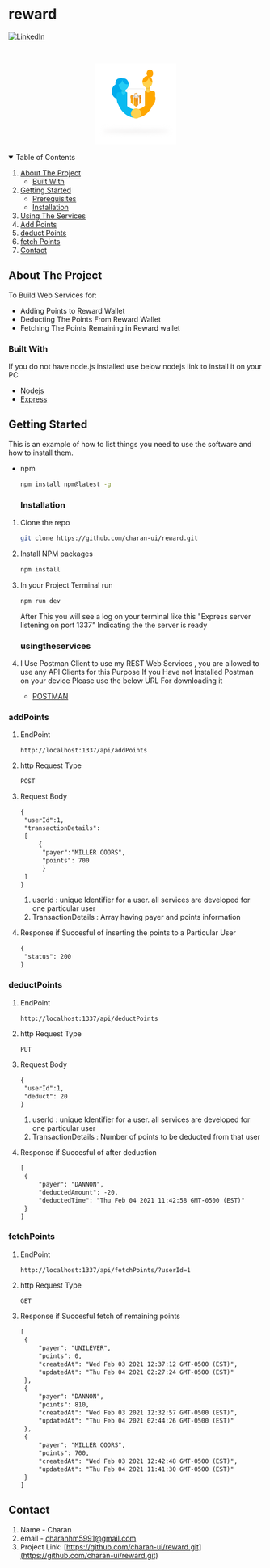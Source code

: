 # reward
[![LinkedIn][linkedin-shield]][linkedin-url]


[linkedin-shield]: https://img.shields.io/badge/-LinkedIn-black.svg?style=for-the-badge&logo=linkedin&colorB=555
[linkedin-url]: www.linkedin.com/in/charan-hm


<!-- PROJECT LOGO -->
<br />
<p align="center">
  <a href="https://github.com/othneildrew/Best-README-Template">
    <img src="images/InviteFriends_withShadow.png" alt="Logo" width="160" height="160">
  </a>
</p>



<!-- TABLE OF CONTENTS -->
<details open="open">
  <summary>Table of Contents</summary>
  <ol>
    <li>
      <a href="#about-the-project">About The Project</a>
      <ul>
        <li><a href="#built-with">Built With</a></li>
      </ul>
    </li>
    <li>
      <a href="#getting-started">Getting Started</a>
      <ul>
        <li><a href="#prerequisites">Prerequisites</a></li>
        <li><a href="#installation">Installation</a></li>
      </ul>
    </li>
    <li><a href="#usingtheservices">Using The Services</a></li>
    <li><a href="#addPoints">Add Points</a></li>
    <li><a href="#deductPoints">deduct Points</a></li>
    <li><a href="#fetchPoints">fetch Points</a></li>
    <li><a href="#contact">Contact</a></li>

  </ol>
</details>

<!-- ABOUT THE PROJECT -->
## About The Project

To Build Web Services for:
* Adding Points to Reward Wallet
* Deducting The Points From Reward Wallet
* Fetching The Points Remaining in Reward wallet

### Built With
If you do not have node.js installed use below nodejs link to install it on your PC
* [Nodejs](https://nodejs.org/en/)
* [Express](https://expressjs.com/)

<!-- GETTING STARTED -->
## Getting Started
This is an example of how to list things you need to use the software and how to install them.
* npm
  ```sh
  npm install npm@latest -g
  ```

  ### Installation
1. Clone the repo
   ```sh
   git clone https://github.com/charan-ui/reward.git
   ```
2. Install NPM packages
   ```sh
   npm install
   ```
3. In your Project Terminal run
   ```sh
   npm run dev
   ```
   After This you will see a log on your terminal like this  "Express server listening on port  1337"
   Indicating the the server is ready

   ### usingtheservices
1. I Use Postman Client to use my REST Web Services , you are allowed to use any API Clients for this
   Purpose
   If you Have not Installed Postman on your device Please use the below URL For downloading it
   * [POSTMAN](https://www.postman.com/downloads/)

### addPoints
1. EndPoint
   ```
   http://localhost:1337/api/addPoints
   ```
2. http Request Type
   ```
   POST
   ```
3. Request Body
   ```
   {
    "userId":1,
    "transactionDetails":
    [
        {
         "payer":"MILLER COORS",
         "points": 700
         }
    ]
   }
   ```
   1.  userId : unique Identifier for a user. all services are developed for one particular user
   2.  TransactionDetails : Array having payer and points information

4. Response if Succesful of inserting the points to a Particular User
   ```
   {
    "status": 200
   }
   ```

### deductPoints

1. EndPoint
    ```
   http://localhost:1337/api/deductPoints
   ```
2. http Request Type
   ```
   PUT
   ```
3. Request Body

   ```
   {
    "userId":1,
    "deduct": 20
   }
   ```
   1.  userId : unique Identifier for a user. all services are developed for one particular user
   2.  TransactionDetails : Number of points to be deducted from that user

4. Response if Succesful of after deduction
   ```
   [
    {
        "payer": "DANNON",
        "deductedAmount": -20,
        "deductedTime": "Thu Feb 04 2021 11:42:58 GMT-0500 (EST)"
    }
   ]
   ```

### fetchPoints
1. EndPoint
    ```
   http://localhost:1337/api/fetchPoints/?userId=1
   ```
2. http Request Type
   ```
   GET
   ```

3. Response if Succesful fetch of remaining points
   ```
   [
    {
        "payer": "UNILEVER",
        "points": 0,
        "createdAt": "Wed Feb 03 2021 12:37:12 GMT-0500 (EST)",
        "updatedAt": "Thu Feb 04 2021 02:27:24 GMT-0500 (EST)"
    },
    {
        "payer": "DANNON",
        "points": 810,
        "createdAt": "Wed Feb 03 2021 12:32:57 GMT-0500 (EST)",
        "updatedAt": "Thu Feb 04 2021 02:44:26 GMT-0500 (EST)"
    },
    {
        "payer": "MILLER COORS",
        "points": 700,
        "createdAt": "Wed Feb 03 2021 12:42:48 GMT-0500 (EST)",
        "updatedAt": "Thu Feb 04 2021 11:41:30 GMT-0500 (EST)"
    }
   ]
   ```

## Contact
   1. Name - Charan
   2. email - charanhm5991@gmail.com
   3. Project Link: [https://github.com/charan-ui/reward.git](https://github.com/charan-ui/reward.git)